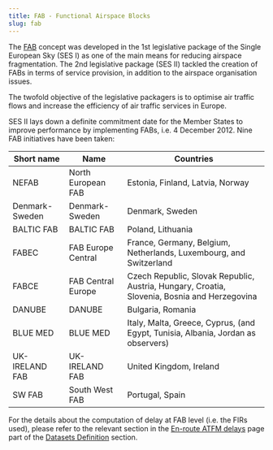 ```yaml
---
title: FAB - Functional Airspace Blocks
slug: fab
---
```


The [FAB](https://ext.eurocontrol.int/lexicon/index.php/Functional_Airspace_Block)
concept was developed in the 1st legislative package of the Single European Sky
(SES I) as one of the main means for reducing airspace fragmentation. The 2nd
legislative package (SES II) tackled the creation of FABs in terms of service
provision, in addition to the airspace organisation issues.

The twofold objective of the legislative packagers is to optimise air traffic
flows and increase the efficiency of air traffic services in Europe.

SES II lays down a definite commitment date for the Member States to improve
performance by implementing FABs, i.e. 4 December 2012. Nine FAB initiatives
have been taken:

| Short name     | Name               | Countries                                                                                    |
|----------------|--------------------|----------------------------------------------------------------------------------------------|
| NEFAB          | North European FAB | Estonia, Finland, Latvia, Norway                                                             |
| Denmark-Sweden | Denmark-Sweden     | Denmark, Sweden                                                                              |
| BALTIC FAB     | BALTIC FAB         | Poland, Lithuania                                                                            |
| FABEC          | FAB Europe Central | France, Germany, Belgium, Netherlands, Luxembourg, and Switzerland                           |
| FABCE          | FAB Central Europe | Czech Republic, Slovak Republic, Austria, Hungary, Croatia, Slovenia, Bosnia and Herzegovina |
| DANUBE         | DANUBE             | Bulgaria, Romania                                                                            |
| BLUE MED       | BLUE MED           | Italy, Malta, Greece, Cyprus, (and Egypt, Tunisia, Albania, Jordan as observers)             |
| UK-IRELAND FAB | UK-IRELAND FAB     | United Kingdom, Ireland                                                                      |
| SW FAB         | South West FAB     | Portugal, Spain                                                                              |


For the details about the computation of delay at FAB level (i.e. the FIRs
used), please refer to the relevant section in the
[En-route ATFM delays](/reference/dataset/en-route-atfm-delay-fir/)
page part of the [Datasets Definition](/reference/dataset/) section.
